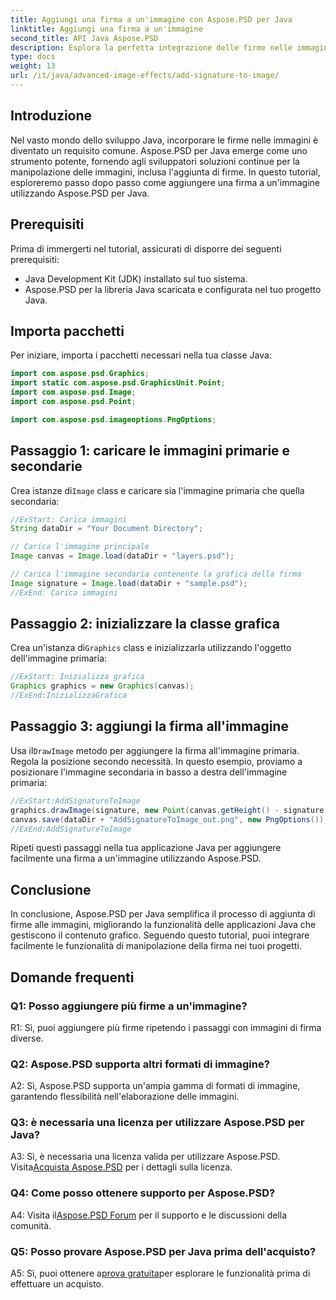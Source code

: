 ```yaml
---
title: Aggiungi una firma a un'immagine con Aspose.PSD per Java
linktitle: Aggiungi una firma a un'immagine
second_title: API Java Aspose.PSD
description: Esplora la perfetta integrazione delle firme nelle immagini con Aspose.PSD per Java. Segui la nostra guida passo passo, importa i pacchetti necessari e migliora le capacità grafiche della tua applicazione Java.
type: docs
weight: 13
url: /it/java/advanced-image-effects/add-signature-to-image/
---
```

## Introduzione

Nel vasto mondo dello sviluppo Java, incorporare le firme nelle immagini è diventato un requisito comune. Aspose.PSD per Java emerge come uno strumento potente, fornendo agli sviluppatori soluzioni continue per la manipolazione delle immagini, inclusa l'aggiunta di firme. In questo tutorial, esploreremo passo dopo passo come aggiungere una firma a un'immagine utilizzando Aspose.PSD per Java.

## Prerequisiti

Prima di immergerti nel tutorial, assicurati di disporre dei seguenti prerequisiti:

- Java Development Kit (JDK) installato sul tuo sistema.
- Aspose.PSD per la libreria Java scaricata e configurata nel tuo progetto Java.

## Importa pacchetti

Per iniziare, importa i pacchetti necessari nella tua classe Java:

```java
import com.aspose.psd.Graphics;
import static com.aspose.psd.GraphicsUnit.Point;
import com.aspose.psd.Image;
import com.aspose.psd.Point;

import com.aspose.psd.imageoptions.PngOptions;
```

## Passaggio 1: caricare le immagini primarie e secondarie

 Crea istanze di`Image` class e caricare sia l'immagine primaria che quella secondaria:

```java
//ExStart: Carica immagini
String dataDir = "Your Document Directory";

// Carica l'immagine principale
Image canvas = Image.load(dataDir + "layers.psd");

// Carica l'immagine secondaria contenente la grafica della firma
Image signature = Image.load(dataDir + "sample.psd");
//ExEnd: Carica immagini
```

## Passaggio 2: inizializzare la classe grafica

 Crea un'istanza di`Graphics` class e inizializzarla utilizzando l'oggetto dell'immagine primaria:

```java
//ExStart: Inizializza grafica
Graphics graphics = new Graphics(canvas);
//ExEnd:InizializzaGrafica
```

## Passaggio 3: aggiungi la firma all'immagine

 Usa il`DrawImage` metodo per aggiungere la firma all'immagine primaria. Regola la posizione secondo necessità. In questo esempio, proviamo a posizionare l'immagine secondaria in basso a destra dell'immagine primaria:

```java
//ExStart:AddSignatureToImage
graphics.drawImage(signature, new Point(canvas.getHeight() - signature.getHeight(), canvas.getWidth() - signature.getWidth()));
canvas.save(dataDir + "AddSignatureToImage_out.png", new PngOptions());
//ExEnd:AddSignatureToImage
```

Ripeti questi passaggi nella tua applicazione Java per aggiungere facilmente una firma a un'immagine utilizzando Aspose.PSD.

## Conclusione

In conclusione, Aspose.PSD per Java semplifica il processo di aggiunta di firme alle immagini, migliorando la funzionalità delle applicazioni Java che gestiscono il contenuto grafico. Seguendo questo tutorial, puoi integrare facilmente le funzionalità di manipolazione della firma nei tuoi progetti.

## Domande frequenti

### Q1: Posso aggiungere più firme a un'immagine?

R1: Sì, puoi aggiungere più firme ripetendo i passaggi con immagini di firma diverse.

### Q2: Aspose.PSD supporta altri formati di immagine?

A2: Sì, Aspose.PSD supporta un'ampia gamma di formati di immagine, garantendo flessibilità nell'elaborazione delle immagini.

### Q3: è necessaria una licenza per utilizzare Aspose.PSD per Java?

 A3: Sì, è necessaria una licenza valida per utilizzare Aspose.PSD. Visita[Acquista Aspose.PSD](https://purchase.aspose.com/buy) per i dettagli sulla licenza.

### Q4: Come posso ottenere supporto per Aspose.PSD?

 A4: Visita il[Aspose.PSD Forum](https://forum.aspose.com/c/psd/34) per il supporto e le discussioni della comunità.

### Q5: Posso provare Aspose.PSD per Java prima dell'acquisto?

 A5: Sì, puoi ottenere a[prova gratuita](https://releases.aspose.com/)per esplorare le funzionalità prima di effettuare un acquisto.
